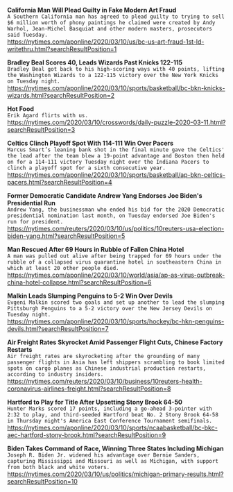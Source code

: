 **California Man Will Plead Guilty in Fake Modern Art Fraud**\
`A Southern California man has agreed to plead guilty to trying to sell $6 million worth of phony paintings he claimed were created by Andy Warhol, Jean-Michel Basquiat and other modern masters, prosecutors said Tuesday.`\
https://nytimes.com/aponline/2020/03/10/us/bc-us-art-fraud-1st-ld-writethru.html?searchResultPosition=1

**Bradley Beal Scores 40, Leads Wizards Past Knicks 122-115**\
`Bradley Beal got back to his high-scoring ways with 40 points, lifting the Washington Wizards to a 122-115 victory over the New York Knicks on Tuesday night.`\
https://nytimes.com/aponline/2020/03/10/sports/basketball/bc-bkn-knicks-wizards.html?searchResultPosition=2

**Hot Food**\
`Erik Agard flirts with us.`\
https://nytimes.com/2020/03/10/crosswords/daily-puzzle-2020-03-11.html?searchResultPosition=3

**Celtics Clinch Playoff Spot With 114-111 Win Over Pacers**\
`Marcus Smart’s leaning bank shot in the final minute gave the Celtics' the lead after the team blew a 19-point advantage and Boston then held on for a 114-111 victory Tuesday night over the Indiana Pacers to clinch a playoff spot for a sixth consecutive year.`\
https://nytimes.com/aponline/2020/03/10/sports/basketball/ap-bkn-celtics-pacers.html?searchResultPosition=4

**Former Democratic Candidate Andrew Yang Endorses Joe Biden's Presidential Run**\
`Andrew Yang, the businessman who ended his bid for the 2020 Democratic presidential nomination last month, on Tuesday endorsed Joe Biden's run for president.`\
https://nytimes.com/reuters/2020/03/10/us/politics/10reuters-usa-election-biden-yang.html?searchResultPosition=5

**Man Rescued After 69 Hours in Rubble of Fallen China Hotel**\
`A man was pulled out alive after being trapped for 69 hours under the rubble of a collapsed virus quarantine hotel in southeastern China in which at least 20 other people died. `\
https://nytimes.com/aponline/2020/03/10/world/asia/ap-as-virus-outbreak-china-hotel-collapse.html?searchResultPosition=6

**Malkin Leads Slumping Penguins to 5-2 Win Over Devils**\
`Evgeni Malkin scored two goals and set up another to lead the slumping Pittsburgh Penguins to a 5-2 victory over the New Jersey Devils on Tuesday night.`\
https://nytimes.com/aponline/2020/03/10/sports/hockey/bc-hkn-penguins-devils.html?searchResultPosition=7

**Air Freight Rates Skyrocket Amid Passenger Flight Cuts, Chinese Factory Restarts**\
`Air freight rates are skyrocketing after the grounding of many passenger flights in Asia has left shippers scrambling to book limited spots on cargo planes as Chinese industrial production restarts, according to industry insiders.`\
https://nytimes.com/reuters/2020/03/10/business/10reuters-health-coronavirus-airlines-freight.html?searchResultPosition=8

**Hartford to Play for Title After Upsetting Stony Brook 64-50**\
`Hunter Marks scored 17 points, including a go-ahead 3-pointer with 2:32 to play, and third-seeded Hartford beat No. 2 Stony Brook 64-58 in Thursday night's America East Conference Tournament semifinals.`\
https://nytimes.com/aponline/2020/03/10/sports/ncaabasketball/bc-bkc-aec-hartford-stony-brook.html?searchResultPosition=9

**Biden Takes Command of Race, Winning Three States Including Michigan**\
`Joseph R. Biden Jr. widened his advantage over Bernie Sanders, capturing Mississippi and Missouri as well as Michigan, with support from both black and white voters.`\
https://nytimes.com/2020/03/10/us/politics/michigan-primary-results.html?searchResultPosition=10

